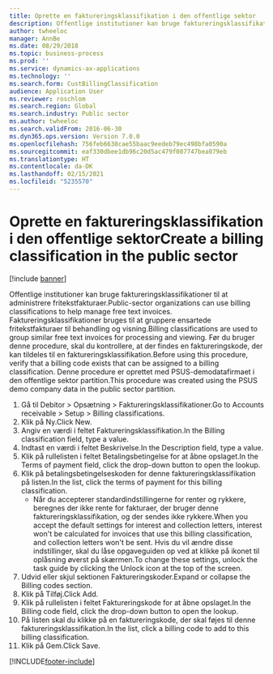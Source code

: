 ```yaml
---
title: Oprette en faktureringsklassifikation i den offentlige sektor
description: Offentlige institutioner kan bruge faktureringsklassifikationer til at administrere fritekstfakturaer.
author: twheeloc
manager: AnnBe
ms.date: 08/29/2018
ms.topic: business-process
ms.prod: ''
ms.service: dynamics-ax-applications
ms.technology: ''
ms.search.form: CustBillingClassification
audience: Application User
ms.reviewer: roschlom
ms.search.region: Global
ms.search.industry: Public sector
ms.author: twheeloc
ms.search.validFrom: 2016-06-30
ms.dyn365.ops.version: Version 7.0.0
ms.openlocfilehash: 756feb6638cae55baac9eedeb79ec498bfa0590a
ms.sourcegitcommit: eaf330dbee1db96c20d5ac479f007747bea079eb
ms.translationtype: HT
ms.contentlocale: da-DK
ms.lasthandoff: 02/15/2021
ms.locfileid: "5235570"
---
```

# <a name="create-a-billing-classification-in-the-public-sector"></a><span data-ttu-id="e1a67-103">Oprette en faktureringsklassifikation i den offentlige sektor</span><span class="sxs-lookup"><span data-stu-id="e1a67-103">Create a billing classification in the public sector</span></span>

[!include [banner](../../includes/banner.md)]

<span data-ttu-id="e1a67-104">Offentlige institutioner kan bruge faktureringsklassifikationer til at administrere fritekstfakturaer.</span><span class="sxs-lookup"><span data-stu-id="e1a67-104">Public-sector organizations can use billing classifications to help manage free text invoices.</span></span> <span data-ttu-id="e1a67-105">Faktureringsklassifikationer bruges til at gruppere ensartede fritekstfakturaer til behandling og visning.</span><span class="sxs-lookup"><span data-stu-id="e1a67-105">Billing classifications are used to group similar free text invoices for processing and viewing.</span></span> <span data-ttu-id="e1a67-106">Før du bruger denne procedure, skal du kontrollere, at der findes en faktureringskode, der kan tildeles til en faktureringsklassifikation.</span><span class="sxs-lookup"><span data-stu-id="e1a67-106">Before using this procedure, verify that a billing code exists that can be assigned to a billing classification.</span></span> <span data-ttu-id="e1a67-107">Denne procedure er oprettet med PSUS-demodatafirmaet i den offentlige sektor partition.</span><span class="sxs-lookup"><span data-stu-id="e1a67-107">This procedure was created using the PSUS demo company data in the public sector partition.</span></span>

1. <span data-ttu-id="e1a67-108">Gå til Debitor > Opsætning > Faktureringsklassifikationer.</span><span class="sxs-lookup"><span data-stu-id="e1a67-108">Go to Accounts receivable > Setup > Billing classifications.</span></span>
2. <span data-ttu-id="e1a67-109">Klik på Ny.</span><span class="sxs-lookup"><span data-stu-id="e1a67-109">Click New.</span></span>
3. <span data-ttu-id="e1a67-110">Angiv en værdi i feltet Faktureringsklassifikation.</span><span class="sxs-lookup"><span data-stu-id="e1a67-110">In the Billing classification field, type a value.</span></span>
4. <span data-ttu-id="e1a67-111">Indtast en værdi i feltet Beskrivelse.</span><span class="sxs-lookup"><span data-stu-id="e1a67-111">In the Description field, type a value.</span></span>
5. <span data-ttu-id="e1a67-112">Klik på rullelisten i feltet Betalingsbetingelse for at åbne opslaget.</span><span class="sxs-lookup"><span data-stu-id="e1a67-112">In the Terms of payment field, click the drop-down button to open the lookup.</span></span>
6. <span data-ttu-id="e1a67-113">Klik på betalingsbetingelseskoden for denne faktureringsklassifikation på listen.</span><span class="sxs-lookup"><span data-stu-id="e1a67-113">In the list, click the terms of payment for this billing classification.</span></span>
    * <span data-ttu-id="e1a67-114">Når du accepterer standardindstillingerne for renter og rykkere, beregnes der ikke rente for fakturaer, der bruger denne faktureringsklassifikation, og der sendes ikke rykkere.</span><span class="sxs-lookup"><span data-stu-id="e1a67-114">When you accept the default settings for interest and collection letters, interest won't be calculated for invoices that use this billing classification, and collection letters won't be sent.</span></span> <span data-ttu-id="e1a67-115">Hvis du vil ændre disse indstillinger, skal du låse opgaveguiden op ved at klikke på ikonet til oplåsning øverst på skærmen.</span><span class="sxs-lookup"><span data-stu-id="e1a67-115">To change these settings, unlock the task guide by clicking the Unlock icon at the top of the screen.</span></span>  
7. <span data-ttu-id="e1a67-116">Udvid eller skjul sektionen Faktureringskoder.</span><span class="sxs-lookup"><span data-stu-id="e1a67-116">Expand or collapse the Billing codes section.</span></span>
8. <span data-ttu-id="e1a67-117">Klik på Tilføj.</span><span class="sxs-lookup"><span data-stu-id="e1a67-117">Click Add.</span></span>
9. <span data-ttu-id="e1a67-118">Klik på rullelisten i feltet Faktureringskode for at åbne opslaget.</span><span class="sxs-lookup"><span data-stu-id="e1a67-118">In the Billing code field, click the drop-down button to open the lookup.</span></span>
10. <span data-ttu-id="e1a67-119">På listen skal du klikke på en faktureringskode, der skal føjes til denne faktureringsklassifikation.</span><span class="sxs-lookup"><span data-stu-id="e1a67-119">In the list, click a billing code to add to this billing classification.</span></span>
11. <span data-ttu-id="e1a67-120">Klik på Gem.</span><span class="sxs-lookup"><span data-stu-id="e1a67-120">Click Save.</span></span>



[!INCLUDE[footer-include](../../../includes/footer-banner.md)]
